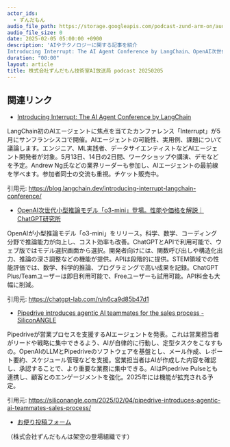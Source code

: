 ```yaml
---
actor_ids:
  - ずんだもん
audio_file_path: https://storage.googleapis.com/podcast-zund-arm-on/audio/株式会社ずんだもん技術室AI放送局_podcast_20250205.mp3
audio_file_size: 0
date: 2025-02-05 05:00:00 +0900
description: 'AIやテクノロジーに関する記事を紹介  
Introducing Interrupt: The AI Agent Conference by LangChain、OpenAI次世代小型推論モデル「o3-mini」登場。性能や価格を解説｜ChatGPT研究所、Pipedrive introduces agentic AI teammates for the sales process - SiliconANGLE'
duration: "00:00"
layout: article
title: 株式会社ずんだもん技術室AI放送局 podcast 20250205
---
```


## 関連リンク


- [Introducing Interrupt: The AI Agent Conference by LangChain](https://blog.langchain.dev/introducing-interrupt-langchain-conference/)  


LangChain初のAIエージェントに焦点を当てたカンファレンス「Interrupt」が5月にサンフランシスコで開催。AIエージェントの可能性、実用例、課題について議論します。エンジニア、ML実践者、データサイエンティストなどAIエージェント開発者が対象。5月13日、14日の2日間、ワークショップや講演、デモなどを予定。Andrew Ng氏などの業界リーダーも参加し、AIエージェントの最前線を学べます。参加者同士の交流も重視。チケット販売中。


引用元: https://blog.langchain.dev/introducing-interrupt-langchain-conference/


- [OpenAI次世代小型推論モデル「o3-mini」登場。性能や価格を解説｜ChatGPT研究所](https://chatgpt-lab.com/n/n6ca9d85b47d1)  


OpenAIが小型推論モデル「o3-mini」をリリース。科学、数学、コーディング分野で推論能力が向上し、コスト効率も改善。ChatGPTとAPIで利用可能で、ウェブ版ではモデル選択画面から選択。開発者向けには、関数呼び出しや構造化出力、推論の深さ調整などの機能が提供。APIは段階的に提供。STEM領域での性能評価では、数学、科学的推論、プログラミングで高い成果を記録。ChatGPT Plus/Teamユーザーは即日利用可能で、Freeユーザーも試用可能。API料金も大幅に削減。


引用元: https://chatgpt-lab.com/n/n6ca9d85b47d1


- [Pipedrive introduces agentic AI teammates for the sales process - SiliconANGLE](https://siliconangle.com/2025/02/04/pipedrive-introduces-agentic-ai-teammates-sales-process/)  


Pipedriveが営業プロセスを支援するAIエージェントを発表。これは営業担当者がリードや戦略に集中できるよう、AIが自律的に行動し、定型タスクをこなすもの。OpenAIのLLMとPipedriveのソフトウェアを基盤とし、メール作成、レポート要約、スケジュール管理などを支援。営業担当者はAIが作成した内容を確認し、承認することで、より重要な業務に集中できる。AIはPipedrive Pulseとも連携し、顧客とのエンゲージメントを強化。2025年には機能が拡充される予定。


引用元: https://siliconangle.com/2025/02/04/pipedrive-introduces-agentic-ai-teammates-sales-process/



- [お便り投稿フォーム](https://forms.gle/ffg4JTfqdiqK62qf9)

（株式会社ずんだもんは架空の登場組織です）
